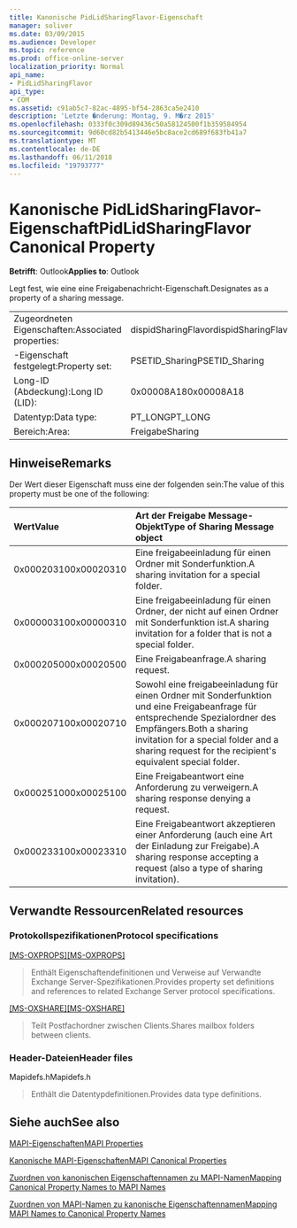```yaml
---
title: Kanonische PidLidSharingFlavor-Eigenschaft
manager: soliver
ms.date: 03/09/2015
ms.audience: Developer
ms.topic: reference
ms.prod: office-online-server
localization_priority: Normal
api_name:
- PidLidSharingFlavor
api_type:
- COM
ms.assetid: c91ab5c7-82ac-4895-bf54-2863ca5e2410
description: 'Letzte �nderung: Montag, 9. M�rz 2015'
ms.openlocfilehash: 0333f0c309d89436c50a58124500f1b359584954
ms.sourcegitcommit: 9d60cd82b5413446e5bc8ace2cd689f683fb41a7
ms.translationtype: MT
ms.contentlocale: de-DE
ms.lasthandoff: 06/11/2018
ms.locfileid: "19793777"
---
```

# <a name="pidlidsharingflavor-canonical-property"></a><span data-ttu-id="918ac-103">Kanonische PidLidSharingFlavor-Eigenschaft</span><span class="sxs-lookup"><span data-stu-id="918ac-103">PidLidSharingFlavor Canonical Property</span></span>

  
  
<span data-ttu-id="918ac-104">**Betrifft**: Outlook</span><span class="sxs-lookup"><span data-stu-id="918ac-104">**Applies to**: Outlook</span></span> 
  
<span data-ttu-id="918ac-105">Legt fest, wie eine eine Freigabenachricht-Eigenschaft.</span><span class="sxs-lookup"><span data-stu-id="918ac-105">Designates as a property of a sharing message.</span></span>
  
|||
|:-----|:-----|
|<span data-ttu-id="918ac-106">Zugeordneten Eigenschaften:</span><span class="sxs-lookup"><span data-stu-id="918ac-106">Associated properties:</span></span>  <br/> |<span data-ttu-id="918ac-107">dispidSharingFlavor</span><span class="sxs-lookup"><span data-stu-id="918ac-107">dispidSharingFlavor</span></span>  <br/> |
|<span data-ttu-id="918ac-108">-Eigenschaft festgelegt:</span><span class="sxs-lookup"><span data-stu-id="918ac-108">Property set:</span></span>  <br/> |<span data-ttu-id="918ac-109">PSETID_Sharing</span><span class="sxs-lookup"><span data-stu-id="918ac-109">PSETID_Sharing</span></span>  <br/> |
|<span data-ttu-id="918ac-110">Long-ID (Abdeckung):</span><span class="sxs-lookup"><span data-stu-id="918ac-110">Long ID (LID):</span></span>  <br/> |<span data-ttu-id="918ac-111">0x00008A18</span><span class="sxs-lookup"><span data-stu-id="918ac-111">0x00008A18</span></span>  <br/> |
|<span data-ttu-id="918ac-112">Datentyp:</span><span class="sxs-lookup"><span data-stu-id="918ac-112">Data type:</span></span>  <br/> |<span data-ttu-id="918ac-113">PT_LONG</span><span class="sxs-lookup"><span data-stu-id="918ac-113">PT_LONG</span></span>  <br/> |
|<span data-ttu-id="918ac-114">Bereich:</span><span class="sxs-lookup"><span data-stu-id="918ac-114">Area:</span></span>  <br/> |<span data-ttu-id="918ac-115">Freigabe</span><span class="sxs-lookup"><span data-stu-id="918ac-115">Sharing</span></span>  <br/> |
   
## <a name="remarks"></a><span data-ttu-id="918ac-116">Hinweise</span><span class="sxs-lookup"><span data-stu-id="918ac-116">Remarks</span></span>

<span data-ttu-id="918ac-117">Der Wert dieser Eigenschaft muss eine der folgenden sein:</span><span class="sxs-lookup"><span data-stu-id="918ac-117">The value of this property must be one of the following:</span></span>
  
|<span data-ttu-id="918ac-118">**Wert**</span><span class="sxs-lookup"><span data-stu-id="918ac-118">**Value**</span></span>|<span data-ttu-id="918ac-119">**Art der Freigabe Message-Objekt**</span><span class="sxs-lookup"><span data-stu-id="918ac-119">**Type of Sharing Message object**</span></span>|
|:-----|:-----|
|<span data-ttu-id="918ac-120">0x00020310</span><span class="sxs-lookup"><span data-stu-id="918ac-120">0x00020310</span></span>  <br/> |<span data-ttu-id="918ac-121">Eine freigabeeinladung für einen Ordner mit Sonderfunktion.</span><span class="sxs-lookup"><span data-stu-id="918ac-121">A sharing invitation for a special folder.</span></span>  <br/> |
|<span data-ttu-id="918ac-122">0x00000310</span><span class="sxs-lookup"><span data-stu-id="918ac-122">0x00000310</span></span>  <br/> |<span data-ttu-id="918ac-123">Eine freigabeeinladung für einen Ordner, der nicht auf einen Ordner mit Sonderfunktion ist.</span><span class="sxs-lookup"><span data-stu-id="918ac-123">A sharing invitation for a folder that is not a special folder.</span></span>  <br/> |
|<span data-ttu-id="918ac-124">0x00020500</span><span class="sxs-lookup"><span data-stu-id="918ac-124">0x00020500</span></span>  <br/> |<span data-ttu-id="918ac-125">Eine Freigabeanfrage.</span><span class="sxs-lookup"><span data-stu-id="918ac-125">A sharing request.</span></span>  <br/> |
|<span data-ttu-id="918ac-126">0x00020710</span><span class="sxs-lookup"><span data-stu-id="918ac-126">0x00020710</span></span>  <br/> |<span data-ttu-id="918ac-127">Sowohl eine freigabeeinladung für einen Ordner mit Sonderfunktion und eine Freigabeanfrage für entsprechende Spezialordner des Empfängers.</span><span class="sxs-lookup"><span data-stu-id="918ac-127">Both a sharing invitation for a special folder and a sharing request for the recipient's equivalent special folder.</span></span>  <br/> |
|<span data-ttu-id="918ac-128">0x00025100</span><span class="sxs-lookup"><span data-stu-id="918ac-128">0x00025100</span></span>  <br/> |<span data-ttu-id="918ac-129">Eine Freigabeantwort eine Anforderung zu verweigern.</span><span class="sxs-lookup"><span data-stu-id="918ac-129">A sharing response denying a request.</span></span>  <br/> |
|<span data-ttu-id="918ac-130">0x00023310</span><span class="sxs-lookup"><span data-stu-id="918ac-130">0x00023310</span></span>  <br/> |<span data-ttu-id="918ac-131">Eine Freigabeantwort akzeptieren einer Anforderung (auch eine Art der Einladung zur Freigabe).</span><span class="sxs-lookup"><span data-stu-id="918ac-131">A sharing response accepting a request (also a type of sharing invitation).</span></span>  <br/> |
   
## <a name="related-resources"></a><span data-ttu-id="918ac-132">Verwandte Ressourcen</span><span class="sxs-lookup"><span data-stu-id="918ac-132">Related resources</span></span>

### <a name="protocol-specifications"></a><span data-ttu-id="918ac-133">Protokollspezifikationen</span><span class="sxs-lookup"><span data-stu-id="918ac-133">Protocol specifications</span></span>

<span data-ttu-id="918ac-134">[[MS-OXPROPS]](http://msdn.microsoft.com/library/f6ab1613-aefe-447d-a49c-18217230b148%28Office.15%29.aspx)</span><span class="sxs-lookup"><span data-stu-id="918ac-134">[[MS-OXPROPS]](http://msdn.microsoft.com/library/f6ab1613-aefe-447d-a49c-18217230b148%28Office.15%29.aspx)</span></span>
  
> <span data-ttu-id="918ac-135">Enthält Eigenschaftendefinitionen und Verweise auf Verwandte Exchange Server-Spezifikationen.</span><span class="sxs-lookup"><span data-stu-id="918ac-135">Provides property set definitions and references to related Exchange Server protocol specifications.</span></span>
    
<span data-ttu-id="918ac-136">[[MS-OXSHARE]](http://msdn.microsoft.com/library/e4e5bd27-d5e0-43f9-a6ea-550876724f3d%28Office.15%29.aspx)</span><span class="sxs-lookup"><span data-stu-id="918ac-136">[[MS-OXSHARE]](http://msdn.microsoft.com/library/e4e5bd27-d5e0-43f9-a6ea-550876724f3d%28Office.15%29.aspx)</span></span>
  
> <span data-ttu-id="918ac-137">Teilt Postfachordner zwischen Clients.</span><span class="sxs-lookup"><span data-stu-id="918ac-137">Shares mailbox folders between clients.</span></span>
    
### <a name="header-files"></a><span data-ttu-id="918ac-138">Header-Dateien</span><span class="sxs-lookup"><span data-stu-id="918ac-138">Header files</span></span>

<span data-ttu-id="918ac-139">Mapidefs.h</span><span class="sxs-lookup"><span data-stu-id="918ac-139">Mapidefs.h</span></span>
  
> <span data-ttu-id="918ac-140">Enthält die Datentypdefinitionen.</span><span class="sxs-lookup"><span data-stu-id="918ac-140">Provides data type definitions.</span></span>
    
## <a name="see-also"></a><span data-ttu-id="918ac-141">Siehe auch</span><span class="sxs-lookup"><span data-stu-id="918ac-141">See also</span></span>



[<span data-ttu-id="918ac-142">MAPI-Eigenschaften</span><span class="sxs-lookup"><span data-stu-id="918ac-142">MAPI Properties</span></span>](mapi-properties.md)
  
[<span data-ttu-id="918ac-143">Kanonische MAPI-Eigenschaften</span><span class="sxs-lookup"><span data-stu-id="918ac-143">MAPI Canonical Properties</span></span>](mapi-canonical-properties.md)
  
[<span data-ttu-id="918ac-144">Zuordnen von kanonischen Eigenschaftennamen zu MAPI-Namen</span><span class="sxs-lookup"><span data-stu-id="918ac-144">Mapping Canonical Property Names to MAPI Names</span></span>](mapping-canonical-property-names-to-mapi-names.md)
  
[<span data-ttu-id="918ac-145">Zuordnen von MAPI-Namen zu kanonische Eigenschaftennamen</span><span class="sxs-lookup"><span data-stu-id="918ac-145">Mapping MAPI Names to Canonical Property Names</span></span>](mapping-mapi-names-to-canonical-property-names.md)

